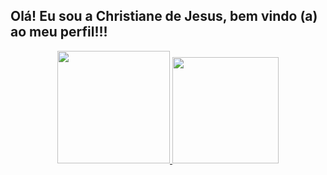 ## Olá! Eu sou a Christiane de Jesus, bem vindo (a) ao meu perfil!!!
<div align="center">
  <a href="https://github.com/ChristianedeJesus">
  <img height="180em" src="https://github-readme-stats.vercel.app/api?username=ChristianedeJesus&show_icons=true&theme=dark&include_all_commits=true&count_private=true"/>
  <img height="170em" src="https://github-readme-stats.vercel.app/api/top-langs/?username=ChristianedeJesus&layout=compact&langs_count=7&theme=dark"/>
</div>
